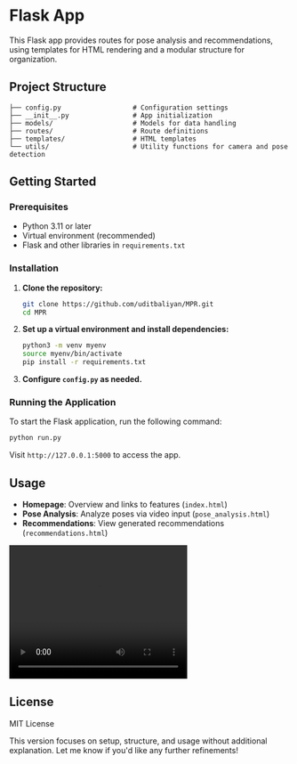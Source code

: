 
# Flask App

This Flask app provides routes for pose analysis and recommendations, using templates for HTML rendering and a modular structure for organization.

## Project Structure

```
├── config.py                  # Configuration settings
├── __init__.py                # App initialization
├── models/                    # Models for data handling
├── routes/                    # Route definitions
├── templates/                 # HTML templates
└── utils/                     # Utility functions for camera and pose detection
```

## Getting Started

### Prerequisites

- Python 3.11 or later
- Virtual environment (recommended)
- Flask and other libraries in `requirements.txt`

### Installation

1. **Clone the repository:**
   ```bash
   git clone https://github.com/uditbaliyan/MPR.git
   cd MPR
   ```

2. **Set up a virtual environment and install dependencies:**
   ```bash
   python3 -m venv myenv
   source myenv/bin/activate
   pip install -r requirements.txt
   ```

3. **Configure `config.py` as needed.**

### Running the Application

To start the Flask application, run the following command:

```bash
python run.py

```

Visit `http://127.0.0.1:5000` to access the app.

## Usage

- **Homepage**: Overview and links to features (`index.html`)
- **Pose Analysis**: Analyze poses via video input (`pose_analysis.html`)
- **Recommendations**: View generated recommendations (`recommendations.html`)

<video width="320" height="240" controls>
  <source src="https://github.com/uditbaliyan/MPR/blob/main/Demo.webm" type="video/webm">
  Your browser does not support the video tag.
</video>


## License

MIT License


This version focuses on setup, structure, and usage without additional explanation. Let me know if you'd like any further refinements!
